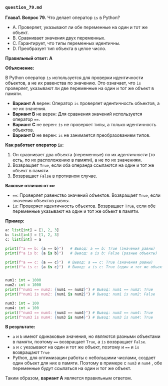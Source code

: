 ### `question_79.md`

**Глава1. Вопрос 79.** Что делает оператор `is` в Python?

- A.  Проверяет, указывают ли обе переменные на один и тот же объект.
- B.  Сравнивает значения двух переменных.
- C.  Гарантирует, что типы переменных идентичны.
- D.  Преобразует тип объекта в целое число.

**Правильный ответ: A**

**Объяснение:**

В Python оператор `is` используется для проверки идентичности объектов, а не их равенства по значению. Это означает, что `is` проверяет, указывают ли две переменные на один и тот же объект в памяти.

*   **Вариант A** верен: Оператор `is` проверяет идентичность объектов, а не их значения.
*   **Вариант B** не верен: Для сравнения значений используется оператор `==`.
*   **Вариант C** не верен: `is` не проверяет типы, а только идентичность объектов.
*   **Вариант D** не верен:  `is` не занимается преобразованием типов.

**Как работает оператор `is`:**

1.  Он сравнивает два объекта (переменные) по их *идентичности* (то есть, по их расположению в памяти), а не по их значениям.
2.  Возвращает `True`, если оба операнда ссылаются на один и тот же объект в памяти.
3.  Возвращает `False` в противном случае.

**Важные отличия от `==`:**

*   `==`: Проверяет равенство значений объектов. Возвращает `True`, если значения объектов равны.
*   `is`: Проверяет идентичность объектов. Возвращает `True`, если обе переменные указывают на один и тот же объект в памяти.

**Пример:**

```python
a: list[int] = [1, 2, 3]
b: list[int] = [1, 2, 3]
c: list[int] = a

print(f"a == b: {a == b}")   # Вывод: a == b: True (значения равны)
print(f"a is b: {a is b}")   # Вывод: a is b: False (разные объекты)

print(f"a == c: {a == c}")  # Вывод: a == c: True (значения равны)
print(f"a is c: {a is c}")  # Вывод: a is c: True (один и тот же объект)


num1: int = 1000
num2: int = 1000
print(f"num1 == num2: {num1 == num2}") # Вывод: num1 == num2: True
print(f"num1 is num2: {num1 is num2}") # Вывод: num1 is num2: False

num3: int = 100
num4: int = 100
print(f"num3 == num4: {num3 == num4}") # Вывод: num3 == num4: True
print(f"num3 is num4: {num3 is num4}") # Вывод: num3 is num4: True
```
**В результате:**

*   `a` и `b` имеют одинаковые значения, но являются разными объектами в памяти, поэтому `==` возвращает `True`, а `is` возвращает `False`.
*   `a` и `c` указывают на один и тот же объект, поэтому и `==` и `is` возвращают `True`
* Python, для оптимизации работы с небольшими числами, создает один объект для них в памяти. Поэтому в примере с `num3` и `num4` , обе переменные будут ссылаться на один и тот же объект.

Таким образом, **вариант A** является правильным ответом.
